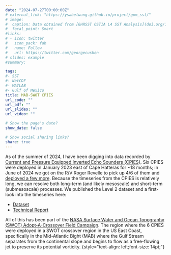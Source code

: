 ```yaml
---
date: "2024-07-27T00:00:00Z"
# external_link: "https://ysabelwang.github.io/project/gom_sst/"
# image:
#  caption: Data obtained from [GHRSST OSTIA L4 SST Analysis](doi.org/10.5067/GHOST-4FK01)
#  focal_point: Smart
#links:
# - icon: twitter
#   icon_pack: fab
#   name: Follow
#   url: https://twitter.com/georgecushen
# slides: example
#summary: 

tags:
#- SST
#- NetCDF
#- MATLAB
#- Gulf of Mexico
title: MAB-SWOT CPIES
url_code: ""
url_pdf: ""
url_slides: ""
url_video: ""

# Show the page's date?
show_date: false

# Show social sharing links?
share: true
---
```

As of the summer of 2024, I have been digging into data recorded by <a href="https://www.po.gso.uri.edu/dynamics/IES/index.html">Current and Pressure Equipped Inverted Echo Sounders (CPIES)</a>. Six CPIES were deployed in January 2023 east of Cape Hatteras for ~18 months; in June of 2024 we got on the R/V Roger Revelle to pick up 4/6 of them and <a href="https://oceanobservatories.org/2024/06/hot-wash-pioneer-adjacent-pies-deployments/">deployed a few more</a>. Because the timeseries from the CPIES is relatively long, we can resolve both long-term (and likely mesoscale) and short-term (submesoscale) processes.  We published the Level 2 dataset and a first-look into the timeseries here:
* <a href="10.5281/ZENODO.12584060">Dataset</a>
* <a href="10.5281/ZENODO.12583849">Technical Report</a>

All of this has been part of the <a href="https://www.swot-adac.org/campaigns/mab-swot/">NASA Surface Water and Ocean Topography (SWOT) Adopt-A-Crossover Field Campaign</a>. The region where the 6 CPIES were deployed in a SWOT crossover region in the US East Coast, specifically in the Mid-Atlantic Bight (MAB) where the Gulf Stream separates from the continental slope and begins to flow as a free-flowing jet to preserve its potential vorticity. 
{style="text-align: left;font-size: 14pt;"}

